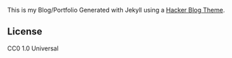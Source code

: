 This is my Blog/Portfolio Generated with Jekyll using a [Hacker Blog Theme](https://github.com/tocttou/hacker-blog).

## License

CC0 1.0 Universal
